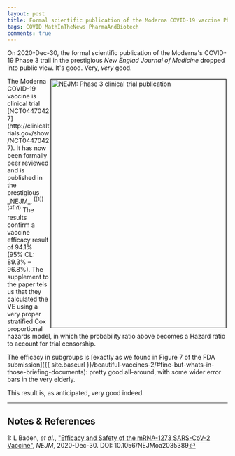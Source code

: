 ```yaml
---
layout: post
title: Formal scientific publication of the Moderna COVID-19 vaccine Phase 3 trial
tags: COVID MathInTheNews PharmaAndBiotech 
comments: true
---
```


On 2020-Dec-30, the formal scientific publication of the Moderna's COVID-19 Phase 3 trail
in the prestigious _New Englad Journal of Medicine_ dropped into public view.  It's good.
Very, _very_ good.  


<img src="{{ site.baseurl }}/images/2021-01-03-moderna-vaccine-publication-nejm.jpg" width="400" height="569" alt="NEJM: Phase 3 clinical trial publication" title="y" style="float: right; margin: 3px 3px 3px 3px; border: 1px solid #000000;"/>
The Moderna COVID-19 vaccine is clinical trial 
[NCT04470427](http://clinicaltrials.gov/show/NCT04470427).  It has now been formally peer
reviewed and is published in the prestigious _NEJM_. <sup id="fn1a">[[1]](#fn1)</sup>
The results confirm a vaccine efficacy result of 94.1% (95% CL: 89.3% &ndash; 96.8%).
The supplement to the paper tels us that they calculated the VE using a very proper stratified Cox
proportional hazards model, in which the probability ratio above becomes a Hazard ratio to
account for trial censorship.  

The efficacy in subgroups is [exactly as we found in Figure 7 of the FDA submission]({{ site.baseurl }}/beautiful-vaccines-2/#fine-but-whats-in-those-briefing-documents): 
pretty good all-around, with some wider error bars in the very elderly.  

This result is, as anticipated, very good indeed.  

---

## Notes &amp; References  

<!--
<sup id="fn1a">[[1]](#fn1)</sup>
<a id="fn1">1</a>: [↩](#fn1a)  
-->

<a id="fn1">1</a>: L Baden, _et al._, ["Efficacy and Safety of the mRNA-1273 SARS-CoV-2 Vaccine"](https://www.nejm.org/doi/10.1056/NEJMoa2035389), _NEJM_, 2020-Dec-30.  DOI: 10.1056/NEJMoa2035389[↩](#fn1a)  

